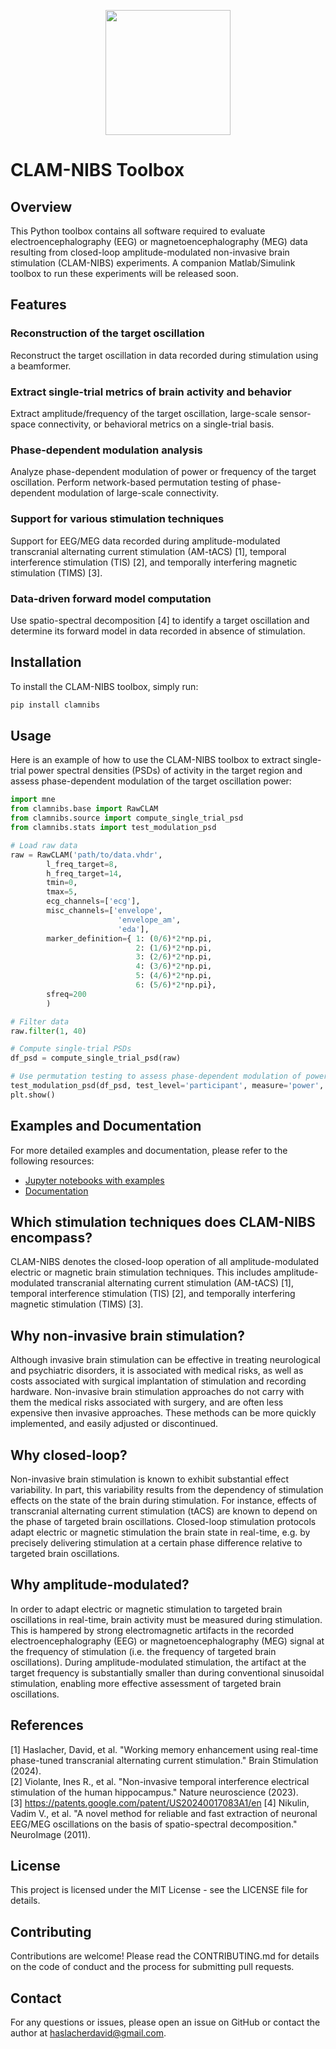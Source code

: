 <p align="center"><img src="https://github.com/davidhaslacher/clam-nibs/assets/17557712/42767758-25fd-43ce-952e-53eda9240273" width="200"></p>

# CLAM-NIBS Toolbox

## Overview
This Python toolbox contains all software required to evaluate electroencephalography (EEG) or magnetoencephalography (MEG) data resulting from closed-loop amplitude-modulated non-invasive brain stimulation (CLAM-NIBS) experiments. A companion Matlab/Simulink toolbox to run these experiments will be released soon.

## Features
### Reconstruction of the target oscillation
Reconstruct the target oscillation in data recorded during stimulation using a beamformer.
### Extract single-trial metrics of brain activity and behavior
Extract amplitude/frequency of the target oscillation, large-scale sensor-space connectivity, or behavioral metrics on a single-trial basis.
### Phase-dependent modulation analysis
Analyze phase-dependent modulation of power or frequency of the target oscillation. Perform network-based permutation testing of phase-dependent modulation of large-scale connectivity.
### Support for various stimulation techniques
Support for EEG/MEG data recorded during amplitude-modulated transcranial alternating current stimulation (AM-tACS) [1], temporal interference stimulation (TIS) [2], and temporally interfering magnetic stimulation (TIMS) [3].
### Data-driven forward model computation
Use spatio-spectral decomposition [4] to identify a target oscillation and determine its forward model in data recorded in absence of stimulation.

## Installation
To install the CLAM-NIBS toolbox, simply run:

```sh
pip install clamnibs
```

## Usage
Here is an example of how to use the CLAM-NIBS toolbox to extract single-trial power spectral densities (PSDs) of activity in the target region and assess phase-dependent modulation of the target oscillation power:
```python
import mne
from clamnibs.base import RawCLAM
from clamnibs.source import compute_single_trial_psd
from clamnibs.stats import test_modulation_psd

# Load raw data
raw = RawCLAM('path/to/data.vhdr', 
        l_freq_target=8,
        h_freq_target=14,
        tmin=0,
        tmax=5,
        ecg_channels=['ecg'],
        misc_channels=['envelope',
                        'envelope_am',
                        'eda'],
        marker_definition={ 1: (0/6)*2*np.pi,
                            2: (1/6)*2*np.pi,
                            3: (2/6)*2*np.pi,
                            4: (3/6)*2*np.pi,
                            5: (4/6)*2*np.pi,
                            6: (5/6)*2*np.pi},
        sfreq=200
        )

# Filter data
raw.filter(1, 40)

# Compute single-trial PSDs
df_psd = compute_single_trial_psd(raw)

# Use permutation testing to assess phase-dependent modulation of power of the target oscillation
test_modulation_psd(df_psd, test_level='participant', measure='power', plot=True)
plt.show()
```

## Examples and Documentation

For more detailed examples and documentation, please refer to the following resources:

- [Jupyter notebooks with examples](examples/)
- [Documentation](INSERT_READTHEDOCS)

## Which stimulation techniques does CLAM-NIBS encompass?
CLAM-NIBS denotes the closed-loop operation of all amplitude-modulated electric or magnetic brain stimulation techniques. This includes amplitude-modulated transcranial alternating current stimulation (AM-tACS) [1], temporal interference stimulation (TIS) [2], and temporally interfering magnetic stimulation (TIMS) [3].

## Why non-invasive brain stimulation?
Although invasive brain stimulation can be effective in treating neurological and psychiatric disorders, it is associated with medical risks, as well as costs associated with surgical implantation of stimulation and recording hardware. Non-invasive brain stimulation approaches do not carry with them the medical risks associated with surgery, and are often less expensive then invasive approaches. These methods can be more quickly implemented, and easily adjusted or discontinued.

## Why closed-loop?
Non-invasive brain stimulation is known to exhibit substantial effect variability. In part, this variability results from the dependency of stimulation effects on the state of the brain during stimulation. For instance, effects of transcranial alternating current stimulation (tACS) are known to depend on the phase of targeted brain oscillations. Closed-loop stimulation protocols adapt electric or magnetic stimulation the brain state in real-time, e.g. by precisely delivering stimulation at a certain phase difference relative to targeted brain oscillations.

## Why amplitude-modulated?
In order to adapt electric or magnetic stimulation to targeted brain oscillations in real-time, brain activity must be measured during stimulation. This is hampered by strong electromagnetic artifacts in the recorded electroencephalography (EEG) or magnetoencephalography (MEG) signal at the frequency of stimulation (i.e. the frequency of targeted brain oscillations). During amplitude-modulated stimulation, the artifact at the target frequency is substantially smaller than during conventional sinusoidal stimulation, enabling more effective assessment of targeted brain oscillations.

## References
[1] Haslacher, David, et al. "Working memory enhancement using real-time phase-tuned transcranial alternating current stimulation." Brain Stimulation (2024).<br>
[2] Violante, Ines R., et al. "Non-invasive temporal interference electrical stimulation of the human hippocampus." Nature neuroscience (2023).<br>
[3] https://patents.google.com/patent/US20240017083A1/en
[4] Nikulin, Vadim V., et al. "A novel method for reliable and fast extraction of neuronal EEG/MEG oscillations on the basis of spatio-spectral decomposition." NeuroImage (2011).

## License
This project is licensed under the MIT License - see the LICENSE file for details.

## Contributing
Contributions are welcome! Please read the CONTRIBUTING.md for details on the code of conduct and the process for submitting pull requests.

## Contact
For any questions or issues, please open an issue on GitHub or contact the author at haslacherdavid@gmail.com.